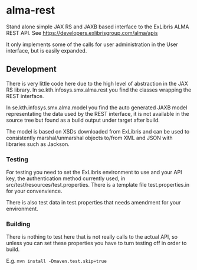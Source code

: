 # alma-rest

Stand alone simple JAX RS and JAXB based interface to the ExLibris ALMA REST API.
See https://developers.exlibrisgroup.com/alma/apis

It only implements some of the calls for user administration in the User interface,
but is easily expanded.

## Development

There is very little code here due to the high level of abstraction in the JAX RS
library. In se.kth.infosys.smx.alma.rest you find the classes wrapping the REST
interface.

In se.kth.infosys.smx.alma.model you find the auto generated JAXB model
representating the data used by the REST interface, it is not available in
the source tree but found as a build output under target after build.

The model is based on XSDs downloaded from ExLibris and can be used to 
consistently marshal/unmarshal objects to/from XML and JSON with libraries
such as Jackson.

### Testing

For testing you need to set the ExLibris environment to use and your API key, the
authentication method currently used, in src/test/resources/test.properties. There
is a template file test.properties.in for your convenvience.

There is also test data in test.properties that needs amendment for your environment.

### Building

There is nothing to test here that is not really calls to the actual API, so unless
you can set these properties you have to turn testing off in order to build.

E.g. `mvn install -Dmaven.test.skip=true`
